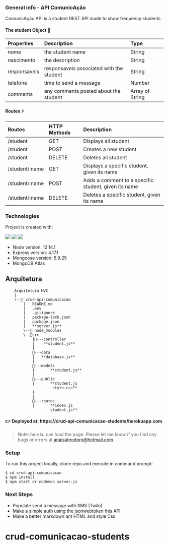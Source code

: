 ### General info - API ComunicAção
ComunicAção API is a student REST API made to show frequency students. 

#### The student Object 🍵
| Properties | Description | Type  |
|:----------- |:---------------|:--------|
|nome| the student name | String| 
|nascimento| the description | String | 
|responsaveis|responsaveis associated with the student  |String | 
|telefone|time to send a message | Number | 
|comments|any comments posted about the student |Array of String | 

#### Routes ⚡
| Routes | HTTP Methods| Description
|:------- |:---------------|:--------------
| /student      | GET                  | Displays all student
| /student      | POST               | Creates a new student
| /student      | DELETE            | Deletes all student
|/student/:name| GET     | Displays a specific student, given its name
|/student/:name| POST  | Adds a comment to a specific student, given its name
|/student/:name| DELETE | Deletes a specific student, given its name
	
### Technologies
Project is created with:
<p>
<img src="https://img.shields.io/badge/-MongoDB%20-1AA121?style=for-the-badge&logo=mongodb&logoColor=green">
<img src="https://img.shields.io/badge/-Expressjs%20-%23323330?style=for-the-badge&logo=express">
<img src="https://img.shields.io/badge/-Nodejs%20-%23323330?style=for-the-badge&logo=Node.js&logoColor=green">
</p>

* Node version: 12.14.1
* Express version: 4.17.1
* Mongoose version: 5.9.25 
* MongoDB Atlas

## Arquitetura

        Arquitetura MVC
        |
        \--📂 crud-api-comunicacao
            |   README.md  
            |   .env
            |   .gitignore
            |   package-lock.json
            |   package.json
            |   **server.js**
            \--📂 node_modules
            \--📂src
                |📂---controller
                |    **student.js**
                |
                📂---data
                |   **database.js**
                |
                📂---models
                |       **student.js**
                |
                📂---public
                |       **student.js
                         style.css**
                |       
                |
                📂---routes
                |       **index.js
                        student.js**

#### 👉 Deployed at: https://crud-api-comunicacao-students/herokuapp.com
> Note: heroku can load the page. Please let me know if you find any bugs or errors at anaisateodoro@hotmail.com


### Setup
To run this project locally, clone repo and execute in command prompt:

```
$ cd crud-api-comunicacao
$ npm install
$ npm start or nodemon server.js
```

### Next Steps
- Populate send a message with SMS (Twilo)
- Make a simple auth using the jsonwebtoken this API 
- Make a better markdown ant HTML and style Css
	
# crud-comunicacao-students
